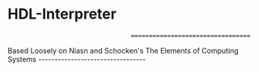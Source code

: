 # HDL-Interpreter
                                      =================================
Based Loosely on Niasn and Schocken's The Elements of Computing Systems
                                      ---------------------------------
